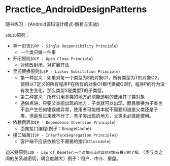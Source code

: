 # Practice_AndroidDesignPatterns
随书练习：《Android源码设计模式-解析与实战》

`SOLID`原则：

- 单一职责(`SRP - Single Responsibility Principle`)
    + 一个类只做一件事
- 开闭原则(`OCP - Open Close Principle`)
    + 对修改封闭、对扩展开放
- 里氏替换原则(`LSP - Liskov Subsitution Principle`)
    + 第一种定义：如果对每一个类型为S的对象O1，所有类型为T的对象O2，使得以T定义的所有程序P在所有的对象O1都代换成O2时，程序P的行为没有发生变化，那么类型S是类型T的子类型。
    + 第二种定义：所有引用基类的地方必须能透明的使用其子类对象
    + 通俗点讲，只要父类能出现的地方，子类就可以出现，而且替换为子类也不会产生任何错误或异常，使用者可能根本就不需要知道是父类还是子类。但是反过来就不行了，有子类出现的地方，父类未必就能使用。
- 依赖倒置(`DIP - Dependence Inversion Principle`)
    + 面向接口编程(例子：IImageCache)
- 接口隔离(`ISP - InterfaceSegregation Principles`)
    + 客户端不应该依赖它不需要的接口(`Closeable`)

迪米特原则`LOD - Law of Demeter`:`一个对象应该对其他对象有最少的了解`。（类与类之间的关系越密切，耦合度越大）例子：租户、中介、房屋。


